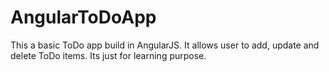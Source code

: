 # AngularToDoApp
This a basic ToDo app build in AngularJS. It allows user to add, update and delete ToDo items. Its just for learning purpose.
